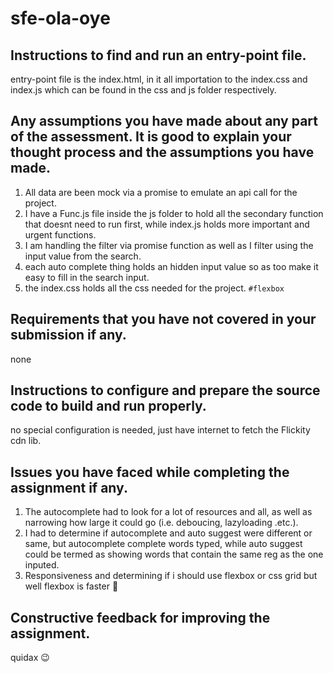 # sfe-ola-oye

## Instructions to find and run an entry-point file.
entry-point file is the index.html, in it all importation to the index.css and index.js which can be found in the css and js folder respectively.
## Any assumptions you have made about any part of the assessment. It is good to explain your thought process and the assumptions you have made.
1. All data are been mock via a promise to emulate an api call for the project. 
2. I have a Func.js file inside the js folder to hold all the secondary function that doesnt need to run first, while index.js holds more important and urgent functions.
3. I am handling the filter via promise function as well as I filter using the input value from the search.
4. each auto complete thing holds an hidden input value so as too make it easy to fill in the search input.
5. the index.css holds all the css needed for the project. `#flexbox`
## Requirements that you have not covered in your submission if any.
none
## Instructions to configure and prepare the source code to build and run properly.
no special configuration is needed, just have internet to fetch the Flickity cdn lib.
## Issues you have faced while completing the assignment if any.
1. The autocomplete had to look for a lot of resources and all, as well as narrowing how large it could go (i.e. deboucing, lazyloading .etc.).
2. I had to determine if autocomplete and auto suggest were different or same, but autocomplete complete words typed, while auto suggest could be termed as showing words that contain the same reg as the one inputed.
3. Responsiveness and determining if i should use flexbox or css grid but well flexbox is faster 🚀
## Constructive feedback for improving the assignment.
quidax 😉